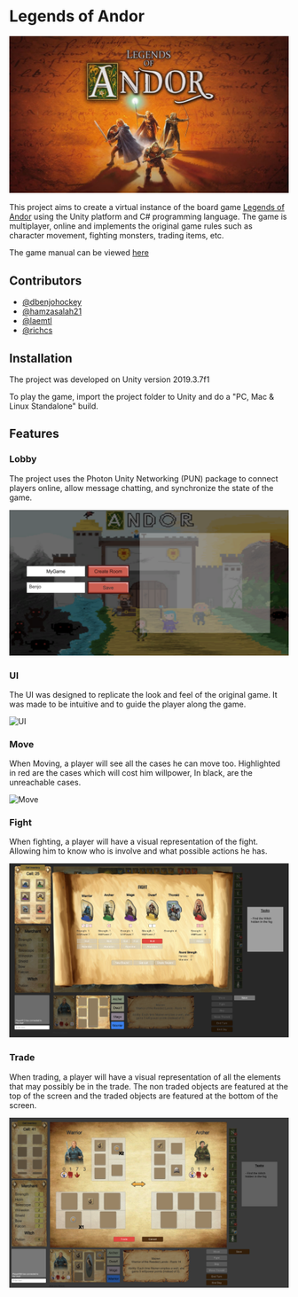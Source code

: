 # Legends of Andor 

![Legends of Andor](./Doc/AndorLogo.jpg)

This project aims to create a virtual instance of the  board game [Legends of Andor](https://boardgamegeek.com/boardgame/127398/legends-andor)
using the Unity platform and C# programming language. The game is multiplayer, online and implements the original game rules such as character movement, fighting monsters, trading items, etc.

The game manual can be viewed [here](./Doc/AndorManual.pdf)

## Contributors
- [@dbenjohockey](https://github.com/dbenjohockey)
- [@hamzasalah21](https://github.com/hamzasalah21)
- [@laemtl](https://github.com/laemtl)
- [@richcs](https://github.com/richcs)

## Installation

The project was developed on Unity version 2019.3.7f1

To play the game, import the project folder to Unity and do a "PC, Mac & Linux Standalone" build. 

## Features

### Lobby

The project uses the Photon Unity Networking (PUN) package to connect players online, allow message chatting, and synchronize the state of the game.

![Lobby](./Doc/Lobby2.png)

### UI

The UI was designed to replicate the look and feel of the original game. It was made to be intuitive and to guide the player along the game.

![UI](./Doc/GameDisplay.png)

### Move
When Moving, a player will see all the cases he can move too. Highlighted in red are the cases which will cost him willpower, In black, are the unreachable cases.

![Move](./Doc/MoveDisplay.png)

### Fight
When fighting, a player will have a visual representation of the fight. Allowing him to know who is involve and what possible actions he has.

![Fight](./Doc/Fight2.png)

### Trade
When trading, a player will have a visual representation of all the elements that may possibly be in the trade. The non traded objects are featured at the top of the screen and the traded objects are featured at the bottom of the screen.

![Trade](./Doc/TradeDisplay.png)
